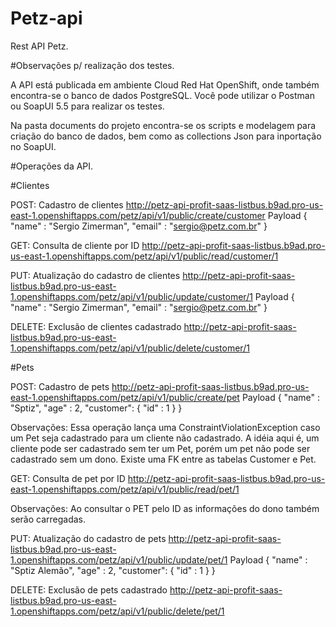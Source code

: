 # Petz-api
Rest API Petz.

#Observações p/ realização dos testes.

A API está publicada em ambiente Cloud Red Hat OpenShift, onde também encontra-se o banco de dados PostgreSQL.
Você pode utilizar o Postman ou SoapUI 5.5 para realizar os testes.

Na pasta documents do projeto encontra-se os scripts e modelagem para criação do banco de dados, bem como as
collections Json para inportação no SoapUI.

#Operações da API.

#Clientes

POST: Cadastro de clientes
http://petz-api-profit-saas-listbus.b9ad.pro-us-east-1.openshiftapps.com/petz/api/v1/public/create/customer
Payload
{
	"name" : "Sergio Zimerman",
	"email" : "sergio@petz.com.br"
}

GET: Consulta de cliente por ID
http://petz-api-profit-saas-listbus.b9ad.pro-us-east-1.openshiftapps.com/petz/api/v1/public/read/customer/1

PUT: Atualização do cadastro de clientes
http://petz-api-profit-saas-listbus.b9ad.pro-us-east-1.openshiftapps.com/petz/api/v1/public/update/customer/1
Payload
{
	"name" : "Sergio Zimerman",
	"email" : "sergio@petz.com.br"
}

DELETE: Exclusão de clientes cadastrado
http://petz-api-profit-saas-listbus.b9ad.pro-us-east-1.openshiftapps.com/petz/api/v1/public/delete/customer/1

#Pets

POST: Cadastro de pets
http://petz-api-profit-saas-listbus.b9ad.pro-us-east-1.openshiftapps.com/petz/api/v1/public/create/pet
Payload
{
	"name" : "Sptiz",
	"age" : 2,
	"customer": {
		"id" : 1
	}
}

Observações: 
Essa operação lança uma ConstraintViolationException caso um Pet seja cadastrado para um cliente não cadastrado.
A idéia aqui é, um cliente pode ser cadastrado sem ter um Pet, porém um pet não pode ser cadastrado sem um dono.
Existe uma FK entre as tabelas Customer e Pet.

GET: Consulta de pet por ID
http://petz-api-profit-saas-listbus.b9ad.pro-us-east-1.openshiftapps.com/petz/api/v1/public/read/pet/1

Observações:
Ao consultar o PET pelo ID as informações do dono também serão carregadas.

PUT: Atualização do cadastro de pets
http://petz-api-profit-saas-listbus.b9ad.pro-us-east-1.openshiftapps.com/petz/api/v1/public/update/pet/1
Payload
{
	"name" : "Sptiz Alemão",
	"age" : 2,
	"customer": {
		"id" : 1
	}
}

DELETE: Exclusão de pets cadastrado
http://petz-api-profit-saas-listbus.b9ad.pro-us-east-1.openshiftapps.com/petz/api/v1/public/delete/pet/1


